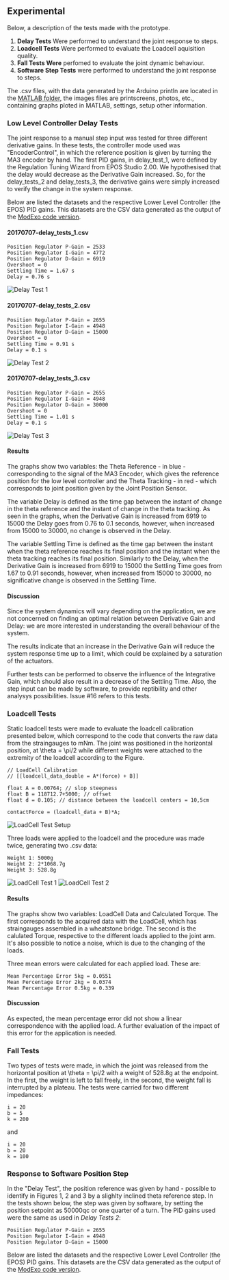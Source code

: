 ## Experimental
Below, a description of the tests made with the prototype. 

1. **Delay Tests** Were performed to understand the joint response to steps.
2. **Loadcell Tests** Were performed to evaluate the Loadcell aquisition quality.
3. **Fall Tests Were** perfomed to evaluate the joint dynamic behaviour.
4. **Software Step Tests** were performed to understand the joint response to steps.

The .csv files, with the data generated by the Arduino println are located in the [MATLAB folder](https://github.com/biopmr/ModExo/tree/master/matlab/arduino_tests), the images files are printscreens, photos, etc., containing graphs ploted in MATLAB, settings, setup other information.

### Low Level Controller Delay Tests
The joint response to a manual step input was tested for three different derivative gains. In these tests, the controller mode used was "EncoderControl", in which the reference position is given by turning the MA3 encoder by hand. The first PID gains, in delay_test_1, were defined by the Regulation Tuning Wizard from EPOS Studio 2.00. We hypothesised that the delay would decrease as the Derivative Gain increased. So, for the delay_tests_2 and delay_tests_3, the derivative gains were simply increased to verify the change in the system response.

Below are listed the datasets and the respective Lower Level Controller (the EPOS) PID gains. This datasets are the CSV data generated as the output of the [ModExo code version](https://github.com/biopmr/ModExo/commit/fbe45a4ca06b29ec54b75cb432308c84095bc77f). 

#### 20170707-delay_tests_1.csv
	Position Regulator P-Gain = 2533
	Position Regulator I-Gain = 4772
	Position Regulator D-Gain = 6919
	Overshoot = 0
	Settling Time = 1.67 s
	Delay = 0.76 s

![Delay Test 1](https://biopmr.github.io/images/tests-delay_test_1-response.png)

#### 20170707-delay_tests_2.csv
	Position Regulator P-Gain = 2655
	Position Regulator I-Gain = 4948
	Position Regulator D-Gain = 15000
	Overshoot = 0
	Settling Time = 0.91 s
	Delay = 0.1 s

![Delay Test 2](https://biopmr.github.io/images/tests-delay_test_2-response.png)

#### 20170707-delay_tests_3.csv
	Position Regulator P-Gain = 2655
	Position Regulator I-Gain = 4948
	Position Regulator D-Gain = 30000
	Overshoot = 0
	Settling Time = 1.01 s
	Delay = 0.1 s

![Delay Test 3](https://biopmr.github.io/images/tests-delay_test_3-response.png)

#### Results
The graphs show two variables: the Theta Reference - in blue - corresponding to the signal of the MA3 Encoder, which gives the reference position for the low level controller and the Theta Tracking - in red - which corresponds to joint position given by the Joint Position Sensor.

The variable Delay is defined as the time gap between the instant of change in the theta reference and the instant of change in the theta tracking. As seen in the graphs, when the Derivative Gain is increased from 6919 to 15000 the Delay goes from 0.76 to 0.1 seconds, however, when increased from 15000 to 30000, no change is observed in the Delay.

The variable Settling Time is defined as the time gap between the instant when the theta reference reaches its final position and the instant when the theta tracking reaches its final position. Similarly to the Delay, when the Derivative Gain is increased from 6919 to 15000 the Settling Time goes from 1.67 to 0.91 seconds, however, when increased from 15000 to 30000, no significative change is observed in the Settling Time.

#### Discussion
Since the system dynamics will vary depending on the application, we are not concerned on finding an optimal relation between Derivative Gain and Delay: we are more interested in understanding the overall behaviour of the system.

The results indicate that an increase in the Derivative Gain will reduce the system response time up to a limit, which could be explained by a saturation of the actuators.

Further tests can be performed to observe the influence of the Integrative Gain, which should also result in a decrease of the Settling Time. Also, the step input can be made by software, to provide reptibility and other analysys possibilities. Issue #16 refers to this tests.

### Loadcell Tests
Static loadcell tests were made to evaluate the loadcell calibration presented below, which correspond to the code that converts the raw data from the straingauges to mNm. The joint was positioned in the horizontal position, at \theta = \pi/2 while different weights were attached to the extremity of the loadcell according to the Figure.

	// LoadCell Calibration 
	// [[loadcell_data_double = A*(force) + B]]

	float A = 0.00764; // slop steepness
	float B = 118712.7+5000; // offset
	float d = 0.105; // distance between the loadcell centers = 10,5cm  

	contactForce = (loadcell_data + B)*A;

![LoadCell Test Setup](https://biopmr.github.io/images/tests-loadcell-setup.png)

Three loads were applied to the loadcell and the procedure was made twice, generating two .csv data:  

	Weight 1: 5000g
	Weight 2: 2*1068.7g
	Weight 3: 528.8g

![LoadCell Test 1](https://biopmr.github.io/images/tests-loadcell.png)
![LoadCell Test 2](https://biopmr.github.io/images/tests-loadcell_2.png)

#### Results
The graphs show two variables: LoadCell Data and Calculated Torque. The first corresponds to the acquired data with the LoadCell, which has straingauges assembled in a wheatstone bridge. The second is the calulated Torque, respective to the different loads applied to the joint arm. It's also possible to notice a noise, which is due to the changing of the loads.

Three mean errors were calculated for each applied load. These are:  

	Mean Percentage Error 5kg = 0.0551
	Mean Percentage Error 2kg = 0.0374
	Mean Percentage Error 0.5kg = 0.339

#### Discussion
As expected, the mean percentage error did not show a linear correspondence with the applied load. A further evaluation of the impact of this error for the application is needed.

### Fall Tests
Two types of tests were made, in which the joint was released from the horizontal position at \theta = \pi/2 with a weight of 528.8g at the endpoint. In the first, the weight is left to fall freely, in the second, the weight fall is interrupted by a plateau. The tests were carried for two different impedances:

	i = 20
	b = 5
	k = 200

and

	i = 20
	b = 20
	k = 100

### Response to Software Position Step 
In the "Delay Test", the position reference was given by hand - possible to identify in Figures 1, 2 and 3 by a slighlty inclined theta reference step. In the tests shown below, the step was given by software, by setting the position setpoint as 50000qc or one quarter of a turn. The PID gains used were the same as used in *Delay Tests 2*: 

	Position Regulator P-Gain = 2655
	Position Regulator I-Gain = 4948
	Position Regulator D-Gain = 15000
 


Below are listed the datasets and the respective Lower Level Controller (the EPOS) PID gains. This datasets are the CSV data generated as the output of the [ModExo code version](https://github.com/biopmr/ModExo/commit/fbe45a4ca06b29ec54b75cb432308c84095bc77f). 